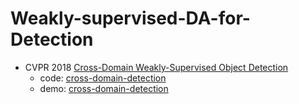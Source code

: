 # Weakly-supervised-DA-for-Detection
* CVPR 2018 [Cross-Domain Weakly-Supervised Object Detection](http://openaccess.thecvf.com/content_cvpr_2018/papers/Inoue_Cross-Domain_Weakly-Supervised_Object_CVPR_2018_paper.pdf)
  * code: [cross-domain-detection](https://github.com/naoto0804/cross-domain-detection)
  * demo: [cross-domain-detection](https://naoto0804.github.io/cross_domain_detection/)
